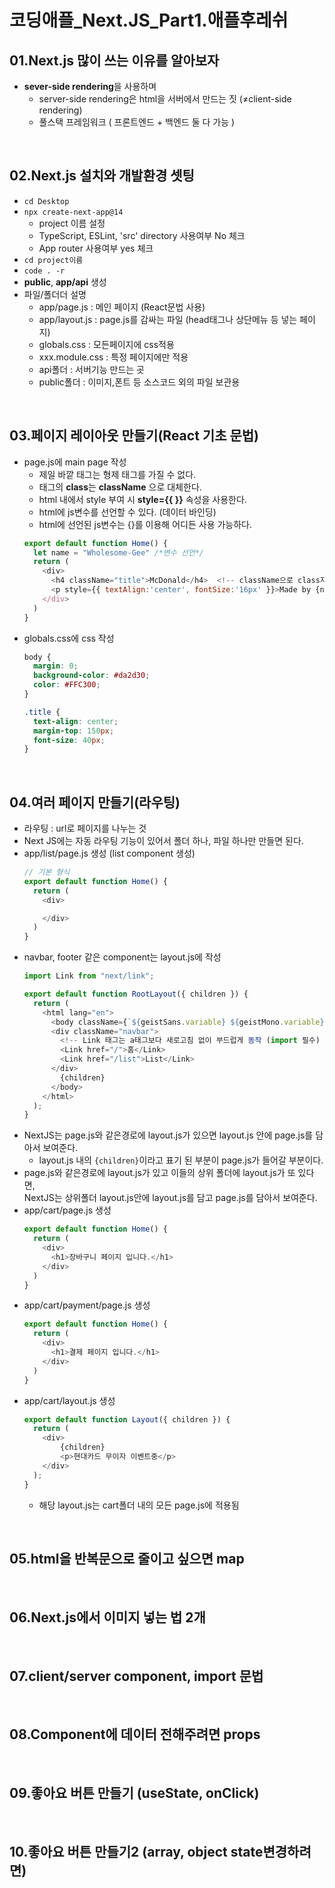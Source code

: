 # 코딩애플_Next.JS_Part1.애플후레쉬
## 01.Next.js 많이 쓰는 이유를 알아보자
- **sever-side rendering**을 사용하며 
  - server-side rendering은 html을 서버에서 만드는 짓 (≠client-side rendering)
  - 풀스택 프레임워크 ( 프론트엔드 + 백엔드 둘 다 가능 )
<br/>

## 02.Next.js 설치와 개발환경 셋팅
- `cd Desktop`
- `npx create-next-app@14`
  - project 이름 설정
  - TypeScript, ESLint, 'src' directory 사용여부 No 체크
  - App router 사용여부 yes 체크
- `cd project이름`
- `code . -r`
- **public**, **app/api** 생성
- 파일/폴더더 설명
  - app/page.js : 메인 페이지 (React문법 사용)
  - app/layout.js : page.js를 감싸는 파일 (head태그나 상단메뉴 등 넣는 페이지)
  - globals.css : 모든페이지에 css적용
  - xxx.module.css : 특정 페이지에만 적용 
  - api폴더 : 서버기능 만드는 곳
  - public폴더 : 이미지,폰트 등 소스코드 외의 파일 보관용
<br/>

## 03.페이지 레이아웃 만들기(React 기초 문법)
- page.js에 main page 작성
  - 제일 바깥 태그는 형제 태그를 가질 수 없다.
  - 태그의 **class**는 **className** 으로 대체한다.
  - html 내에서 style 부여 시 **style={{ }}** 속성을 사용한다.
  - html에 js변수를 선언할 수 있다. (데이터 바인딩)
  - html에 선언된 js변수는 {}를 이용해 어디든 사용 가능하다.
  ```js
  export default function Home() {
    let name = "Wholesome-Gee" /*변수 선언*/
    return (
      <div>
        <h4 className="title">McDonald</h4>  <!-- className으로 class지정 -->
        <p style={{ textAlign:'center', fontSize:'16px' }}>Made by {name}</p>  <!-- style={{ 속성:'값', ... }}  /  {변수사용}-->
      </div>
    )
  }
  ```
- globals.css에 css 작성
  ```css
  body {
    margin: 0;
    background-color: #da2d30;
    color: #FFC300;
  }

  .title {
    text-align: center;
    margin-top: 150px;
    font-size: 40px;
  }
  ```
<br/>

## 04.여러 페이지 만들기(라우팅)
- 라우팅 : url로 페이지를 나누는 것
- Next JS에는 자동 라우팅 기능이 있어서 폴더 하나, 파일 하나만 만들면 된다.
- app/list/page.js 생성 (list component 생성)
  ```js
  // 기본 형식
  export default function Home() {
    return (
      <div>

      </div>
    )
  }
  ```
- navbar, footer 같은 component는 layout.js에 작성
  ```js
  import Link from "next/link";

  export default function RootLayout({ children }) {
    return (
      <html lang="en">
        <body className={`${geistSans.variable} ${geistMono.variable}`}>
        <div className="navbar">
          <!-- Link 태그는 a태그보다 새로고침 없이 부드럽게 동작 (import 필수) -->
          <Link href="/">홈</Link>
          <Link href="/list">List</Link>
        </div>
          {children}
        </body>
      </html>
    );
  }
  ```
- NextJS는 page.js와 같은경로에 layout.js가 있으면 layout.js 안에 page.js를 담아서 보여준다.
  - layout.js 내의 `{children}`이라고 표기 된 부분이 page.js가 들어갈 부분이다.
- page.js와 같은경로에 layout.js가 있고 이들의 상위 폴더에 layout.js가 또 있다면,  
  NextJS는 상위폴더 layout.js안에 layout.js를 담고 page.js를 담아서 보여준다.
- app/cart/page.js 생성
  ```js
  export default function Home() {
    return (
      <div>
        <h1>장바구니 페이지 입니다.</h1>
      </div>
    )
  }
  ```
- app/cart/payment/page.js 생성
  ```js
  export default function Home() {
    return (
      <div>
        <h1>결제 페이지 입니다.</h1>
      </div>
    )
  }
  ```
- app/cart/layout.js 생성
  ```js
  export default function Layout({ children }) {
    return (
      <div>
          {children}
          <p>현대카드 무이자 이벤트중</p>
      </div>
    );
  }
  ```
  - 해당 layout.js는 cart폴더 내의 모든 page.js에 적용됨

<br/>

## 05.html을 반복문으로 줄이고 싶으면 map
<br/>

## 06.Next.js에서 이미지 넣는 법 2개
<br/>

## 07.client/server component, import 문법
<br/>

## 08.Component에 데이터 전해주려면 props
<br/>

## 09.좋아요 버튼 만들기 (useState, onClick)
<br/>

## 10.좋아요 버튼 만들기2 (array, object state변경하려면)
<br/>
